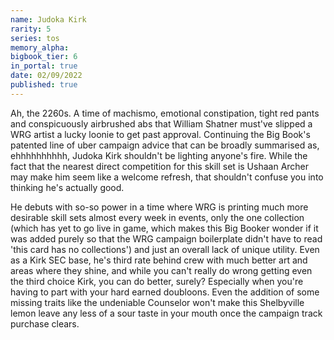```yaml
---
name: Judoka Kirk
rarity: 5
series: tos
memory_alpha:
bigbook_tier: 6
in_portal: true
date: 02/09/2022
published: true
---
```


Ah, the 2260s. A time of machismo, emotional constipation, tight red pants and conspicuously airbrushed abs that William Shatner must've slipped a WRG artist a lucky loonie to get past approval. Continuing the Big Book's patented line of uber campaign advice that can be broadly summarised as, ehhhhhhhhhh, Judoka Kirk shouldn't be lighting anyone's fire. While the fact that the nearest direct competition for this skill set is Ushaan Archer may make him seem like a welcome refresh, that shouldn't confuse you into thinking he's actually good. 

He debuts with so-so power in a time where WRG is printing much more desirable skill sets almost every week in events, only the one collection (which has yet to go live in game, which makes this Big Booker wonder if it was added purely so that the WRG campaign boilerplate didn't have to read 'this card has no collections') and just an overall lack of unique utility. Even as a Kirk SEC base, he's third rate behind crew with much better art and areas where they shine, and while you can't really do wrong getting even the third choice Kirk, you can do better, surely? Especially when you're having to part with your hard earned doubloons. Even the addition of some missing traits like the undeniable Counselor won't make this Shelbyville lemon leave any less of a sour taste in your mouth once the campaign track purchase clears.
